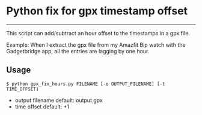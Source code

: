 # Python fix for gpx timestamp offset
---
This script can add/subtract an hour offset to the timestamps in a gpx file.

Example: When I extract the gpx file from my Amazfit Bip watch with the Gadgetbridge app, all the entries are lagging by one hour.

## Usage
```
$ python gpx_fix_hours.py FILENAME [-o OUTPUT_FILENAME] [-t TIME_OFFSET]
```

- output filename default: output.gpx
- time offset default: +1

